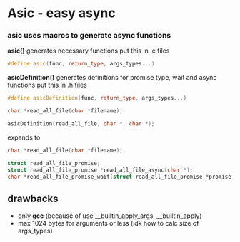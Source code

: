 # Asic - easy async
### **asic** uses macros to generate async functions

**asic()** generates necessary functions put this in .c files
```cpp
#define asic(func, return_type, args_types...)
```

**asicDefinition()** generates definitions for promise type, wait and async functions put this in .h files
```cpp
#define asicDefinition(func, return_type, args_types...)
```

```cpp
char *read_all_file(char *filename);

asicDefinition(read_all_file, char *, char *);
```
expands to
```cpp
char *read_all_file(char *filename);

struct read_all_file_promise;
struct read_all_file_promise *read_all_file_async(char *);
char *read_all_file_promise_wait(struct read_all_file_promise *promise);
```

## drawbacks
- only **gcc** (because of use __builtin_apply_args, __builtin_apply)
- max 1024 bytes for arguments or less (idk how to calc size of args_types)